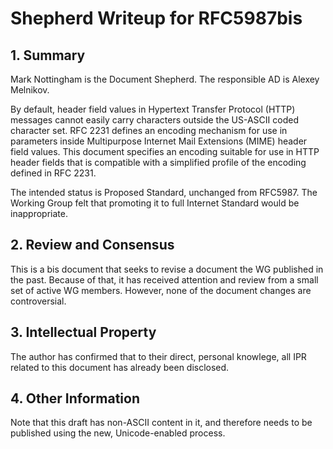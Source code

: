 # Shepherd Writeup for RFC5987bis

## 1. Summary

Mark Nottingham is the Document Shepherd. The responsible AD is Alexey Melnikov.

By default, header field values in Hypertext Transfer Protocol (HTTP) messages cannot easily carry
characters outside the US-ASCII coded character set. RFC 2231 defines an encoding mechanism for use
in parameters inside Multipurpose Internet Mail Extensions (MIME) header field values. This
document specifies an encoding suitable for use in HTTP header fields that is compatible with a
simplified profile of the encoding defined in RFC 2231.

The intended status is Proposed Standard, unchanged from RFC5987. The Working Group felt that
promoting it to full Internet Standard would be inappropriate.


## 2. Review and Consensus

This is a bis document that seeks to revise a document the WG published in the past. Because of
that, it has received attention and review from a small set of active WG members. However, none of
the document changes are controversial.


## 3. Intellectual Property

The author has confirmed that to their direct, personal knowlege, all IPR related to this document
has already been disclosed.


## 4. Other Information

Note that this draft has non-ASCII content in it, and therefore needs to be published using the
new, Unicode-enabled process.